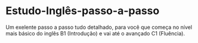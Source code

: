 # Estudo-Inglês-passo-a-passo
Um exelente passo a passo tudo detalhado, para você que começa no nível mais básico do inglês B1 (Introdução) e vai até o avançado C1 (Fluência).
